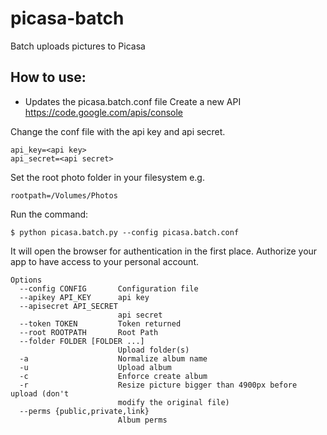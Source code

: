 picasa-batch
============

Batch uploads pictures to Picasa

## How to use:

 - Updates the picasa.batch.conf file
Create a new API
https://code.google.com/apis/console

Change the conf file with the api key and api secret.
```
api_key=<api key>
api_secret=<api secret>
```

Set the root photo folder in your filesystem
e.g.
```
rootpath=/Volumes/Photos
```
 
Run the command:
```
$ python picasa.batch.py --config picasa.batch.conf
```

It will open the browser for authentication in the first place. 
Authorize your app to have access to your personal account.

    Options
      --config CONFIG       Configuration file
      --apikey API_KEY      api key
      --apisecret API_SECRET
                            api secret
      --token TOKEN         Token returned
      --root ROOTPATH       Root Path
      --folder FOLDER [FOLDER ...]
                            Upload folder(s)
      -a                    Normalize album name
      -u                    Upload album
      -c                    Enforce create album
      -r                    Resize picture bigger than 4900px before upload (don't
                            modify the original file)
      --perms {public,private,link}
                            Album perms
